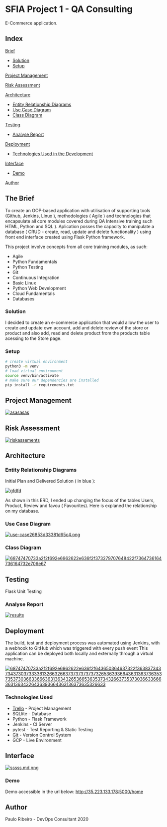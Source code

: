 
# SFIA Project 1 - QA Consulting

E-Commerce application.

## Index
[Brief](#brief)
   * [Solution](#solution)
   * [Setup](#setup)

[Project Management](#pro)

[Risk Assessment](#ris)

[Architecture](#arch)
   * [Entity Relationship Diagrams](#erd)
   * [Use Case Diagram](#use)
   * [Class Diagram](#cla)
	
[Testing](#testing)
   * [Analyse Report](#report)
     
[Deployment](#depl)
   * [Technologies Used in the Development](#tech)
     
[Interface](#inte)
   * [Demo](#demo)
   
[Author](#auth)


<a name="brief"></a>
## The Brief

To create an OOP-based application with utilisation of supporting tools (Github, Jenkins, Linux ), methodologies ( Agile ) and technologies that encapsulate all core modules covered during QA Intensive training such HTML, Python and SQL ).
Aplication posses the capacity to manipulate a database ( CRUD - create, read, update and delete functionality ) using front end interface created using Flask Python framework.

This project involve concepts from all core training modules, as such:
* Agile
* Python Fundamentals
* Python Testing
* Git
* Continuous Integration
* Basic Linux
* Python Web Development
* Cloud Fundamentals
* Databases

<a name="solution"></a>
### Solution

I decided to create an e-commerce application that would allow the user to create and update own account, add and delete review of the store or product and also add, read and delete product from the products table acessing to the Store page.

<a name="setup"></a>
### Setup
```bash
# create virtual environment
python3 -m venv
# load virtual environment
source venv/bin/activate
# make sure our dependencies are installed
pip install -r requirements.txt
```


<a name="pro"></a>
## Project Management

<a href="https://ibb.co/SRYZT3L"><img src="https://i.ibb.co/TmjNXgC/asasasas.png" alt="asasasas" border="0"></a>

<a name="ris"></a>
## Risk Assessment

<a href="https://ibb.co/FsJ2HbT"><img src="https://i.ibb.co/s5QnWvY/riskassements.png" alt="riskassements" border="0"></a>

<a name="arch"></a>
## Architecture

<a name="erd"></a>
### Entity Relationship Diagrams
Initial Plan and Delivered Solution ( in blue ):

<a href="https://ibb.co/wY3DvrF"><img src="https://i.ibb.co/0Q8PwVR/gfdfd.png" alt="gfdfd" border="0"></a>

As shown in this ERD, I ended up changing the focus of the tables Users, Product, Review and favou ( Favourites). Here is explaned the relationship on my database.

<a name="use"></a>
### Use Case Diagram
[![use-case26853d33381d65c4.png](https://www.imageupload.net/upload-image/2020/02/20/use-case26853d33381d65c4.png)](https://www.imageupload.net/image/RucKy)

<a name="cla"></a>
### Class Diagram
<a href="https://ibb.co/yktFTmY"><img src="https://i.ibb.co/2Mx320s/68747470733a2f2f692e6962622e636f2f373279707648422f7364736164736164732e706e67.png" alt="68747470733a2f2f692e6962622e636f2f373279707648422f7364736164736164732e706e67" border="0"></a>

## Testing
Flask Unit Testing
<a name="report"></a>
### Analyse Report

<a href="https://ibb.co/pj2hdfG"><img src="https://i.ibb.co/YB20hcY/results.png" alt="results" border="0"></a><br />

## Deployment
The build, test and deployment process was automated using Jenkins, with a webhook to GitHub which was triggered with every push event
This application can be deployed both locally and externally through a virtual machine. 

<a href="https://imgbb.com/"><img src="https://i.ibb.co/KsvZC3v/68747470733a2f2f692e6962622e636f2f643650364637322f3638373437343730373333613266326637373737373732653639366436313637363537353730366336663631363432653665363537343266373537303663366636313634326436393664363136373635326633.jpg" alt="68747470733a2f2f692e6962622e636f2f643650364637322f3638373437343730373333613266326637373737373732653639366436313637363537353730366336663631363432653665363537343266373537303663366636313634326436393664363136373635326633" border="0"></a>

<a name="tech"></a>
### Technologies Used
* [Trello](https://trello.com/b/VFRNnQYX/project-sfia) - Project Management
* SQLlite - Database
* Python - Flask Framework
* Jenkins - CI Server
* pytest - Test Reporting & Static Testing
* [Git](https://github.com/PauloRibeiroIT/Paulo_SFIA1) - Version Control System
* GCP - Live Environment

<a name="inte"></a>
## Interface
[![sssss.md.png](https://www.imageupload.net/upload-image/2020/02/20/sssss.md.png)](https://www.imageupload.net/image/RuoPp)

<a name="demo"></a>
### Demo
Demo accessible in the url below: http://35.223.133.178:5000/home

<a name="auth"></a>
## Author
Paulo Ribeiro - DevOps Consultant
2020
